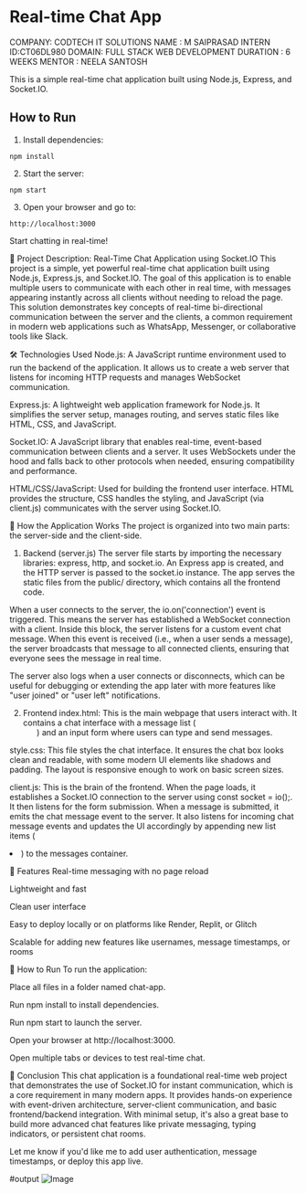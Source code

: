 # Real-time Chat App
COMPANY: CODTECH IT SOLUTIONS 
NAME : M SAIPRASAD 
INTERN ID:CT06DL980 
DOMAIN: FULL STACK WEB DEVELOPMENT
DURATION : 6 WEEKS 
MENTOR : NEELA SANTOSH

This is a simple real-time chat application built using Node.js, Express, and Socket.IO.

## How to Run

1. Install dependencies:
```
npm install
```

2. Start the server:
```
npm start
```

3. Open your browser and go to:
```
http://localhost:3000
```

Start chatting in real-time!

📘 Project Description: Real-Time Chat Application using Socket.IO
This project is a simple, yet powerful real-time chat application built using Node.js, Express.js, and Socket.IO. The goal of this application is to enable multiple users to communicate with each other in real time, with messages appearing instantly across all clients without needing to reload the page. This solution demonstrates key concepts of real-time bi-directional communication between the server and the clients, a common requirement in modern web applications such as WhatsApp, Messenger, or collaborative tools like Slack.

🛠 Technologies Used
Node.js: A JavaScript runtime environment used to run the backend of the application. It allows us to create a web server that listens for incoming HTTP requests and manages WebSocket communication.

Express.js: A lightweight web application framework for Node.js. It simplifies the server setup, manages routing, and serves static files like HTML, CSS, and JavaScript.

Socket.IO: A JavaScript library that enables real-time, event-based communication between clients and a server. It uses WebSockets under the hood and falls back to other protocols when needed, ensuring compatibility and performance.

HTML/CSS/JavaScript: Used for building the frontend user interface. HTML provides the structure, CSS handles the styling, and JavaScript (via client.js) communicates with the server using Socket.IO.

🔧 How the Application Works
The project is organized into two main parts: the server-side and the client-side.

1. Backend (server.js)
The server file starts by importing the necessary libraries: express, http, and socket.io. An Express app is created, and the HTTP server is passed to the socket.io instance. The app serves the static files from the public/ directory, which contains all the frontend code.

When a user connects to the server, the io.on('connection') event is triggered. This means the server has established a WebSocket connection with a client. Inside this block, the server listens for a custom event chat message. When this event is received (i.e., when a user sends a message), the server broadcasts that message to all connected clients, ensuring that everyone sees the message in real time.

The server also logs when a user connects or disconnects, which can be useful for debugging or extending the app later with more features like "user joined" or "user left" notifications.

2. Frontend
index.html: This is the main webpage that users interact with. It contains a chat interface with a message list (<ul id="messages">) and an input form where users can type and send messages.

style.css: This file styles the chat interface. It ensures the chat box looks clean and readable, with some modern UI elements like shadows and padding. The layout is responsive enough to work on basic screen sizes.

client.js: This is the brain of the frontend. When the page loads, it establishes a Socket.IO connection to the server using const socket = io();. It then listens for the form submission. When a message is submitted, it emits the chat message event to the server. It also listens for incoming chat message events and updates the UI accordingly by appending new list items (<li>) to the messages container.

🧩 Features
Real-time messaging with no page reload

Lightweight and fast

Clean user interface

Easy to deploy locally or on platforms like Render, Replit, or Glitch

Scalable for adding new features like usernames, message timestamps, or rooms

🚀 How to Run
To run the application:

Place all files in a folder named chat-app.

Run npm install to install dependencies.

Run npm start to launch the server.

Open your browser at http://localhost:3000.

Open multiple tabs or devices to test real-time chat.

📝 Conclusion
This chat application is a foundational real-time web project that demonstrates the use of Socket.IO for instant communication, which is a core requirement in many modern apps. It provides hands-on experience with event-driven architecture, server-client communication, and basic frontend/backend integration. With minimal setup, it's also a great base to build more advanced chat features like private messaging, typing indicators, or persistent chat rooms.

Let me know if you'd like me to add user authentication, message timestamps, or deploy this app live.


#output
![Image](https://github.com/user-attachments/assets/18c8ea4b-091c-4bd6-8799-4d51fcd9f16f)

